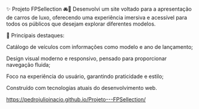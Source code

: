 <p>✨ Projeto FPSellection 🚘💎
Desenvolvi um site voltado para a apresentação de carros de luxo, oferecendo uma experiência imersiva e acessível para todos os públicos que desejam explorar diferentes modelos.

🔹 Principais destaques:

Catálogo de veículos com informações como modelo e ano de lançamento;

Design visual moderno e responsivo, pensado para proporcionar navegação fluida;

Foco na experiência do usuário, garantindo praticidade e estilo;

Construído com tecnologias atuais do desenvolvimento web.</p>


https://pedrojulioinacio.github.io/Projeto---FPSellection/
